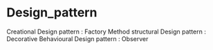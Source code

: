# Design_pattern

Creational Design pattern : Factory Method
structural Design pattern : Decorative
Behavioural Design pattern : Observer

